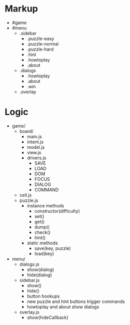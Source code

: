 # Markup
- #game
- #menu
  - .sidebar
    - .puzzle-easy
    - .puzzle-normal
    - .puzzle-hard
    - .hint
    - .howtoplay
    - .about
  - .dialogs
    - .howtoplay
    - .about
    - .win
  - .overlay

# Logic
- game/
  - board/
    - main.js
    - intent.js
    - model.js
    - view.js
    - drivers.js
      - SAVE
      - LOAD
      - DOM
      - FOCUS
      - DIALOG
      - COMMAND
  - cell.js
  - puzzle.js
      - instance methods
        - constructor(difficulty)
        - set()
        - get()
        - dump()
        - check()
        - hint()
      - static methods
        - save(key, puzzle)
        - load(key)
- menu/
  - dialogs.js
    - show(dialog)
    - hide(dialog)
  - sidebar.js
    - show()
    - hide()
    - button hookups
    - new puzzle and hint buttons trigger commands
    - howtoplay and about show dialogs
  - overlay.js
    - show(hideCallback)
